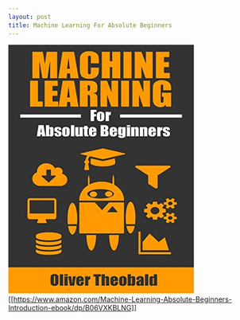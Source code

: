 ```yaml
---
layout: post
title: Machine Learning For Absolute Beginners
---
```

![Machine Learning For Absolute Beginners](../images/MLForAbsoluteBeginners.jpg)
[[https://www.amazon.com/Machine-Learning-Absolute-Beginners-Introduction-ebook/dp/B06VXKBLNG]]
